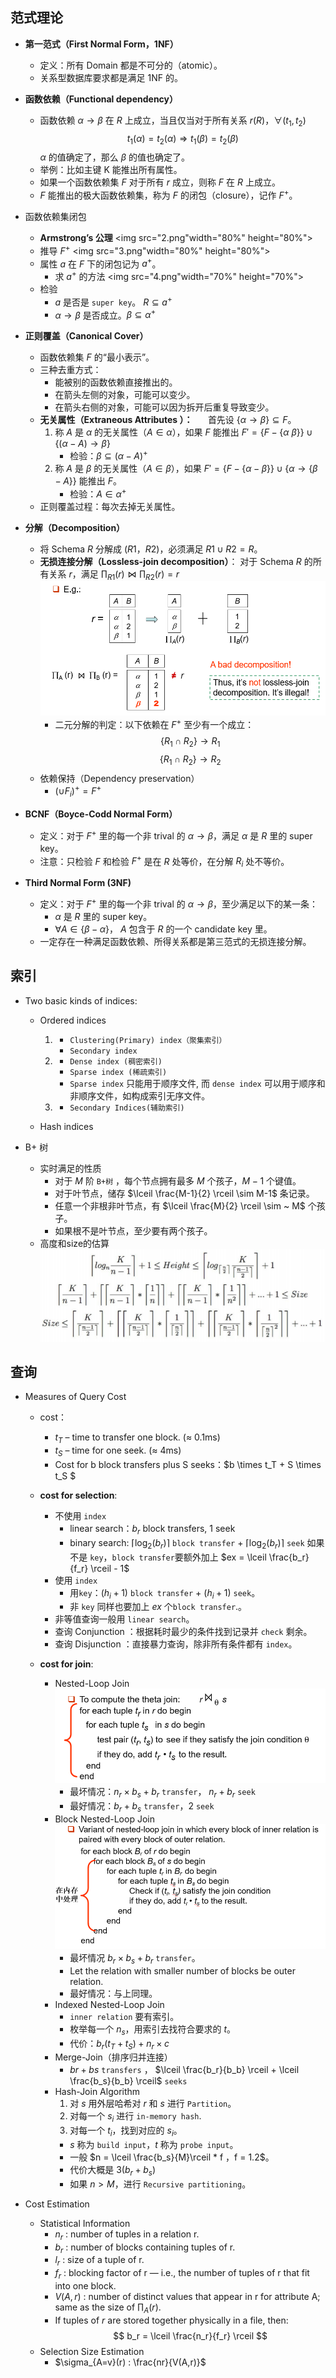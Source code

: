 ## 范式理论

+ **第一范式（First Normal Form，1NF）**
	- 定义：所有 Domain 都是不可分的（atomic）。
	- 关系型数据库要求都是满足 1NF 的。

+ **函数依赖（Functional dependency）**
	- 函数依赖 $\alpha \rightarrow \beta$ 在 $R$ 上成立，当且仅当对于所有关系 $r(R)$，$\forall (t_1,t_2)$
		$$ t_1(\alpha)=t_2(\alpha) \Rightarrow t_1(\beta)=t_2(\beta)$$
		$\alpha$ 的值确定了，那么 $\beta$ 的值也确定了。
    - 举例：比如主键 K 能推出所有属性。
	- 如果一个函数依赖集 $F$ 对于所有 $r$ 成立，则称 $F$ 在 $R$ 上成立。
	- $F$ 能推出的极大函数依赖集，称为 $F$ 的闭包（closure），记作 $F^+$。

+ 函数依赖集闭包
	- **Armstrong’s 公理**
		<img src="2.png"width="80%" height="80%">
	- 推导 $F^+$
		<img src="3.png"width="80%" height="80%">
	- 属性 $a$ 在 $F$ 下的闭包记为 $a^+$。
		+ 求 $a^+$ 的方法
			<img src="4.png"width="70%" height="70%">
	- 检验
		+ $a$ 是否是 `super key`。 $R \subseteq a^+$
		+ $\alpha \rightarrow \beta$ 是否成立。$\beta \subseteq \alpha^+$

+ **正则覆盖（Canonical Cover）**
	- 函数依赖集 $F$ 的“最小表示”。
	- 三种去重方式：
		+ 能被别的函数依赖直接推出的。
		+ 在箭头左侧的对象，可能可以变少。
		+ 在箭头右侧的对象，可能可以因为拆开后重复导致变少。
	- **无关属性（Extraneous Attributes ）：**
		$\quad$ 首先设 $\{ \alpha \rightarrow \beta \} \subseteq F$。
		1. 称 $A$ 是 $\alpha$ 的无关属性（$A \in \alpha$），如果 $F$ 能推出 $F'=\{F-\{\alpha \ \beta\}\} \cup \{(\alpha-A) \rightarrow \beta\}$
			+ 检验：$\beta \subseteq (\alpha -A)^+$
		2. 称 $A$ 是 $\beta$ 的无关属性（$A \in \beta$），如果 $F'=\{F-\{\alpha - \beta\}\} \cup \{\alpha \rightarrow \{\beta -A \}\}$ 能推出 $F$。
			+ 检验：$A \in \alpha^+$
	- 正则覆盖过程：每次去掉无关属性。

+ **分解（Decomposition）**
	- 将 Schema $R$ 分解成 $(R1，R2)$，必须满足 $R1 \cup R2 =R$。
	- **无损连接分解（Lossless-join decomposition）**：
	对于 Schema $R$ 的所有关系 $r$，满足 $\prod_{R1}(r) \Join \prod_{R2}(r) =r$
	![](1.png)
		+ 二元分解的判定：以下依赖在 $F^+$ 至少有一个成立：
			$$\{R_1 \cap R_2 \} \rightarrow R_1$$
			$$\{R_1 \cap R_2 \} \rightarrow R_2$$
	- 依赖保持（Dependency preservation）
		+ $(\cup F_i)^+ = F^+$

+ **BCNF（Boyce-Codd Normal Form）**
	- 定义：对于 $F^+$ 里的每一个非 trival 的 $\alpha \rightarrow \beta$，满足 $\alpha$ 是 $R$ 里的 super key。
	- 注意：只检验 $F$ 和检验 $F^+$ 是在 $R$ 处等价，在分解 $R_i$ 处不等价。

+ **Third Normal Form (3NF)**
	- 定义：对于 $F^+$ 里的每一个非 trival 的 $\alpha \rightarrow \beta$，至少满足以下的某一条：
	 	+ $\alpha$ 是 $R$ 里的 super key。
	 	+ $\forall A \in \{\beta - \alpha\}$， $A$ 包含于 $R$ 的一个 candidate key 里。
	- 一定存在一种满足函数依赖、所得关系都是第三范式的无损连接分解。

## 索引

+ Two basic kinds of indices:
	- Ordered indices
		1. + `Clustering(Primary) index（聚集索引）`
		   + `Secondary index`
		2. + `Dense index (稠密索引)`
		   + `Sparse index (稀疏索引)`
		   + `Sparse index` 只能用于顺序文件, 而 `dense index` 可以用于顺序和非顺序文件，如构成索引无序文件。
		3. + `Secondary Indices(辅助索引)`

	- Hash indices

+ B+ 树
	- 实时满足的性质
		+ 对于 $M$ 阶 `B+树` ，每个节点拥有最多 $M$ 个孩子，$M-1$ 个键值。
		+ 对于叶节点，储存 $\lceil \frac{M-1}{2} \rceil \sim M-1$ 条记录。
		+ 任意一个非根非叶节点，有 $\lceil \frac{M}{2} \rceil \sim ~ M$ 个孩子。
		+ 如果根不是叶节点，至少要有两个孩子。
	- 高度和size的估算
	![](24.png)

## 查询

+ Measures of Query Cost
	- cost：
		+ $t_T$ – time to transfer one block.  (≈ 0.1ms)
		+ $t_S$ – time for one seek.  (≈ 4ms)
		+ Cost for b block transfers plus S seeks：$b \times t_T + S \times t_S $

	- **cost for selection**:
		+ 不使用 `index`
			- linear search：$b_r$ block transfers, 1 seek
			- binary search: $\lceil \log_2(b_r) \rceil$ `block transfer` + $\lceil \log_2(b_r) \rceil$ `seek`
			  如果不是 `key`，`block transfer`要额外加上 $ex = \lceil \frac{b_r}{f_r} \rceil - 1$
		+ 使用 `index`
			- 用`key`：$(h_i + 1)$ `block transfer` + $(h_i + 1)$ `seek`。
			- 非 `key` 同样也要加上 $ex$ 个`block transfer`.。
		+ 非等值查询一般用 `linear search`。
		+ 查询 Conjunction ：根据耗时最少的条件找到记录并 `check` 剩余。
		+ 查询 Disjunction ：直接暴力查询，除非所有条件都有 `index`。

	- **cost for join**:
		+ Nested-Loop Join
			![](6.png)
            - 最坏情况：$n_r \times b_s + b_r$ `transfer`， $n_r + b_r$ `seek`
            - 最好情况：$b_r + b_s$ `transfer`，$2$ `seek`
        + Block Nested-Loop Join
        	![](7.png)
            - 最坏情况 $b_r \times b_s + b_r$ `transfer`。
        	- Let the relation with smaller number of blocks be outer relation.
        	- 最好情况：与上同理。
        + Indexed Nested-Loop Join
        	- `inner relation` 要有索引。
        	- 枚举每一个 $n_s$，用索引去找符合要求的 $t$。
        	- 代价：$b_r (t_T + t_S) + n_r \times c$
        + Merge-Join（排序归并连接）
        	- $br + bs$  `transfers`  ， $\lceil \frac{b_r}{b_b} \rceil + \lceil \frac{b_s}{b_b} \rceil$ `seeks`
        + Hash-Join Algorithm
        	1. 对 $s$ 用外层哈希对 $r$ 和 $s$ 进行 `Partition`。
        	2. 对每一个 $s_i$ 进行 `in-memory hash`.
        	3. 对每一个 $t_i$，找到对应的 $s_i$。
        	- $s$ 称为 `build input`，$t$ 称为 `probe input`。
			- 一般 $n = \lceil \frac{b_s}{M}\rceil  * f $，$f = 1.2$。
			- 代价大概是 $3(b_r+b_s)$
			- 如果 $n>M$，进行 `Recursive partitioning`。


+ Cost Estimation
	- Statistical Information
        + $n_r$ : number of tuples in a relation r.
        + $b_r$ : number of blocks containing tuples of r.
        + $l_r$ : size of a tuple of r.
        + $f_r$ : blocking factor of r — i.e., the number of tuples of r that fit into one block.
        + $V(A, r)$ : number of distinct values that appear in r for attribute A;  same as the size of $\prod_A(r)$.
        + If tuples of $r$ are stored together physically in a file, then:
            $$ b_r = \lceil \frac{n_r}{f_r} \rceil $$
    - Selection Size Estimation
    	+ $\sigma_{A=v}(r) : \frac{nr}{V(A,r)}$

